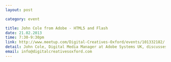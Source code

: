 ```yaml
---
layout: post

category: event

title: John Cole from Adobe - HTML5 and Flash
date: 21.02.2013
time: 7:30-9:30pm
link: http://www.meetup.com/Digital-Creatives-Oxford/events/101332182/
detail: John Cole, Digital Media Manager at Adobe Systems UK, discusses their productivity tools. He is responsible for digital media across Northern Europe and works out of Adobe UK headquarters at Maidenhead. Join us for a lively debate, a demonstration of Adobe solutions and a chance to win thousands of dollars worth of Adobe software.
email: info@digitalcreativesoxford.com
---
```

